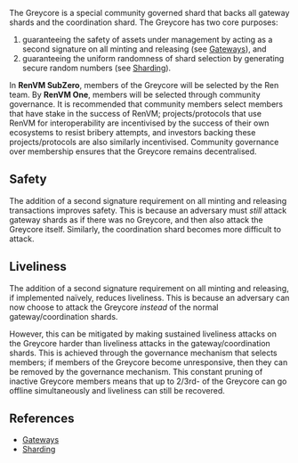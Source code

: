 The Greycore is a special community governed shard that backs all gateway shards and the coordination shard. The Greycore has two core purposes:

1. guaranteeing the safety of assets under management by acting as a second signature on all minting and releasing (see [Gateways](./Gateways)), and
2. guaranteeing the uniform randomness of shard selection by generating secure random numbers (see [Sharding](./Sharding)).

In **RenVM SubZero**, members of the Greycore will be selected by the Ren team. By **RenVM One**, members will be selected through community governance. It is recommended that community members select members that have stake in the success of RenVM; projects/protocols that use RenVM for interoperability are incentivised by the success of their own ecosystems to resist bribery attempts, and investors backing these projects/protocols are also similarly incentivised. Community governance over membership ensures that the Greycore remains decentralised.

## Safety

The addition of a second signature requirement on all minting and releasing transactions improves safety. This is because an adversary must *still* attack gateway shards as if there was no Greycore, and then also attack the Greycore itself. Similarly, the coordination shard becomes more difficult to attack.

## Liveliness

The addition of a second signature requirement on all minting and releasing, if implemented naïvely, reduces liveliness. This is because an adversary can now choose to attack the Greycore *instead* of the normal gateway/coordination shards.

However, this can be mitigated by making sustained liveliness attacks on the Greycore harder than liveliness attacks in the gateway/coordination shards. This is achieved through the governance mechanism that selects members; if members of the Greycore become unresponsive, then they can be removed by the governance mechanism. This constant pruning of inactive Greycore members means that up to 2/3rd- of the Greycore can go offline simultaneously and liveliness can still be recovered.

## References

- [Gateways](./Gateways)
- [Sharding](./Sharding)
